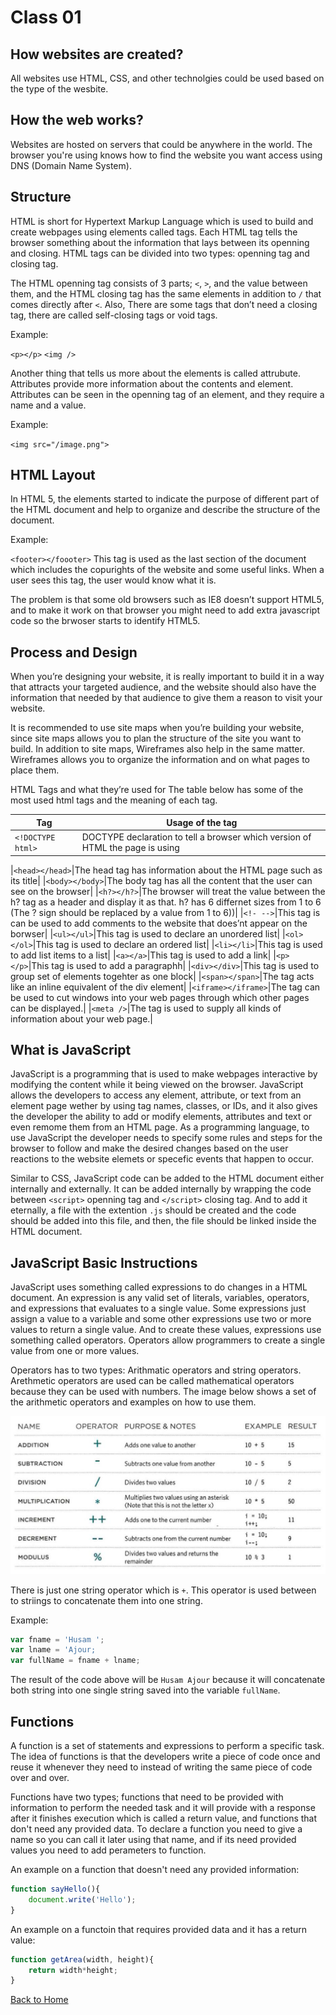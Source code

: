 # Class 01

## How websites are created?

All websites use HTML, CSS, and other technolgies could be used based on the type of the wesbite.

## How the web works?

Websites are hosted on servers that could be anywhere in the world. The browser you're using knows how to find the website you want access using DNS (Domain Name System).

## Structure

HTML is short for Hypertext Markup Language which is used to build and create webpages using elements called tags. Each HTML tag tells the browser something about the information that lays between its openning and closing. HTML tags can be divided into two types: openning tag and closing tag.

The HTML openning tag consists of 3 parts; `<`, `>`, and the value between them, and the HTML closing tag has the same elements in addition to `/` that comes directly after `<`. Also, There are some tags that don’t need a closing tag, there are called self-closing tags or void tags.

Example:

`<p></p>` `<img />`

Another thing that tells us more about the elements is called attrubute. Attributes provide more information about the contents and element. Attributes can be seen in the openning tag of an element, and they require a name and a value.

Example:

`<img src="/image.png">`

## HTML Layout

In HTML 5, the elements started to indicate the purpose of different part of the HTML document and help to organize and describe the structure of the document.

Example:

`<footer></foooter>` This tag is used as the last section of the document which includes the copurights of the website and some useful links. When a user sees this tag, the user would know what it is.

The problem is that some old browsers such as IE8 doesn’t support HTML5, and to make it work on that browser you might need to add extra javascript code so the brwoser starts to identify HTML5.

## Process and Design

When you’re designing your website, it is really important to build it in a way that attracts your targeted audience, and the website should also have the information that needed by that audience to give them a reason to visit your website.

It is recommended to use site maps when you’re building your website, since site maps allows you to plan the structure of the site you want to build. In addition to site maps, Wireframes also help in the same matter. Wireframes allows you to organize the information and on what pages to place them.

HTML Tags and what they’re used for
The table below has some of the most used html tags and the meaning of each tag.

|Tag|Usage of the tag|
|---|---|
|`<!DOCTYPE html>`|DOCTYPE declaration to tell a browser which version of HTML the page is using|

|`<head></head>`|The head tag has information about the HTML page such as its title|
|`<body></body>`|The body tag has all the content that the user can see on the browser|
|`<h?></h?>`|The browser will treat the value between the h? tag as a header and display it as that. h? has 6 differnet sizes from 1 to 6 (The ? sign should be replaced by a value from 1 to 6))|
|`<!- -->`|This tag is can be used to add comments to the website that does’nt appear on the borwser|
|`<ul></ul>`|This tag is used to declare an unordered list|
|`<ol></ol>`|This tag is used to declare an ordered list|
|`<li></li>`|This tag is used to add list items to a list|
|`<a></a>`|This tag is used to add a link|
|`<p></p>`|This tag is used to add a paragraphh|
|`<div></div>`|This tag is used to group set of elements togehter as one block|
|`<span></span>`|The tag acts like an inline equivalent of the div element|
|`<iframe></iframe>`|The tag can be used to cut windows into your web pages through which other pages can be displayed.|
|`<meta />`|The tag is used to supply all kinds of information about your web page.|

## What is JavaScript

JavaScript is a programming that is used to make webpages interactive by modifying the content while it being viewed on the browser. JavaScript allows the developers to access any element, attribute, or text from an element page wether by using tag names, classes, or IDs, and it also gives the developer the ability to add or modify elements, attributes and text or even remome them from an HTML page.
As a programming language, to use JavaScript the developer needs to specify some rules and steps for the browser to follow and make the desired changes based on the user reactions to the website elemets or specefic events that happen to occur.

Similar to CSS, JavaScript code can be added to the HTML document either internally and externally. It can be added internally by wrapping the code between `<script>` openning tag and `</script>` closing tag. And to add it eternally, a file with the extention `.js` should be created and the code should be added into this file, and then, the file should be linked inside the HTML document.

## JavaScript Basic Instructions

JavaScript uses something called expressions to do changes in a HTML document. An expression is any valid set of literals, variables, operators, and expressions that evaluates to a single value. Some expressions just assign a value to a variable and some other expressions use two or more values to return a single value. And to create these values, expressions use something called operators. Operators allow programmers to create a single value from one or more values.

Operators has to two types: Arithmatic operators and string operators. Arethmetic operators are used can be called mathematical operators because they can be used with numbers. The image below shows a set of the arithmetic operators and examples on how to use them.

![Arithmetic Operators](images/arithmetic.PNG)

There is just one string operator which is `+`. This operator is used between to striings to concatenate them into one string.

Example:

```javascript
var fname = 'Husam ';
var lname = 'Ajour;
var fullName = fname + lname;
```

The result of the code above will be `Husam Ajour` because it will concatenate both string into one single string saved into the variable `fullName`.

## Functions

A function is a set of statements and expressions to perform a specific task. The idea of functions is that the developers write a piece of code once and reuse it whenever they need to instead of writing the same piece of code over and over.

Functions have two types; functions that need to be provided with information to perform the needed task and it will provide with a response after it finishes execution which is called a return value, and functions that don't need any provided data. To declare a function you need to give a name so you can call it later using that name, and if its need provided values you need to add perameters to function.

An example on a function that doesn't need any provided information:

```javascript
function sayHello(){
    document.write('Hello');
}
```

An example on a functoin that requires provided data and it has a return value:

```javascript
function getArea(width, height){
    return width*height;
}
```

[Back to Home](README.md)
